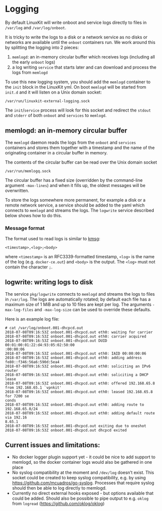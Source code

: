 # Logging

By default LinuxKit will write onboot and service logs directly to files in
`/var/log` and `/var/log/onboot`.

It is tricky to write the logs to a disk or a network service as no disks
or networks are available until the `onboot` containers run. We work around
this by splitting the logging into 2 pieces:

1. `memlogd`: an in-memory circular buffer which receives logs (including
   all the early `onboot` logs)
2. a log writing `service` that starts later and can download and process
   the logs from `memlogd`

To use this new logging system, you should add the `memlogd` container to
the `init` block in the LinuxKit yml. On boot `memlogd` will be started
from `init.d` and it will listen on a Unix domain socket:

```
/var/run/linuxkit-external-logging.sock
```

The `init`/`service` process will look for this socket and redirect the
`stdout` and `stderr` of both `onboot` and `services` to `memlogd`.

## memlogd: an in-memory circular buffer

The `memlogd` daemon reads the logs from the `onboot` and `services` containers
and stores them together with a timestamp and the name of the originating
container in a circular buffer in memory.

The contents of the circular buffer can be read over the Unix domain socket
```
/var/run/memlogq.sock
```

The circular buffer has a fixed size (overridden by the command-line argument
`-max-lines`) and when it fills up, the oldest messages will be overwritten.

To store the logs somewhere more permanent, for example a disk or a remote
network service, a service should be added to the yaml which connects to
`memlogd` and streams the logs. The `logwrite` service described below shows
how to do this.

### Message format

The format used to read logs is similar to [kmsg](https://www.kernel.org/doc/Documentation/ABI/testing/dev-kmsg):
```
<timestamp>,<log>;<body>
```
where `<timestamp>` is an RFC3339-formatted timestamp, `<log>` is the name of
the log (e.g. `docker-ce.out`) and `<body>` is the output. The `<log>` must
not contain the character `;`.

## logwrite: writing logs to disk

The service `pkg/logwrite` connects to `memlogd` and streams the logs to files
in `/var/log`. The logs are automatically rotated; by default each file has
a maximum size of 1 MiB and up to 10 files are kept per log. The arguments
`-max-log-files` and `-max-log-size` can be used to override these defaults.

Here is an example log file:
```
# cat /var/log/onboot.001-dhcpcd.out 
2018-07-08T09:16:53Z onboot.001-dhcpcd.out eth0: waiting for carrier
2018-07-08T09:16:53Z onboot.001-dhcpcd.out eth0: carrier acquired
2018-07-08T09:16:53Z onboot.001-dhcpcd.out DUID 00:01:00:01:22:d4:93:05:02:50:00
:00:00:06
2018-07-08T09:16:53Z onboot.001-dhcpcd.out eth0: IAID 00:00:00:06
2018-07-08T09:16:53Z onboot.001-dhcpcd.out eth0: adding address fe80::f346:56a6:590d:5ea4
2018-07-08T09:16:53Z onboot.001-dhcpcd.out eth0: soliciting an IPv6 router
2018-07-08T09:16:53Z onboot.001-dhcpcd.out eth0: soliciting a DHCP lease
2018-07-08T09:16:53Z onboot.001-dhcpcd.out eth0: offered 192.168.65.8 from 192.168.65.1 `vpnkit'
2018-07-08T09:16:53Z onboot.001-dhcpcd.out eth0: leased 192.168.65.8 for 7200 se
conds
2018-07-08T09:16:53Z onboot.001-dhcpcd.out eth0: adding route to 192.168.65.0/24
2018-07-08T09:16:53Z onboot.001-dhcpcd.out eth0: adding default route via 192.16
8.65.1
2018-07-08T09:16:53Z onboot.001-dhcpcd.out exiting due to oneshot
2018-07-08T09:16:53Z onboot.001-dhcpcd.out dhcpcd exited
```

## Current issues and limitations:

- No docker logger plugin support yet - it could be nice to add support to
  memlogd, so the docker container logs would also be gathered in one place
- No syslog compatibility at the moment and `/dev/log` doesn’t exist. This
  socket could be created to keep syslog compatibility, e.g. by using
  https://github.com/mcuadros/go-syslog. Processes that require syslog should
  then be able to log directly to memlogd.
- Currently no direct external hooks exposed - but options available that
  could be added. Should also be possible to pipe output to e.g. `oklog`
  from `logread` (https://github.com/oklog/oklog)

